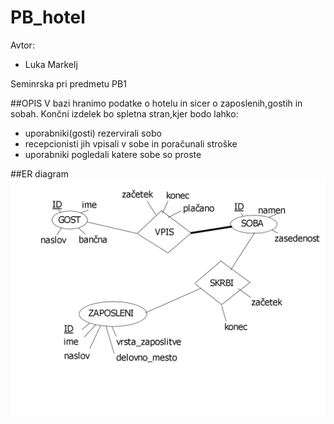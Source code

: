 # PB_hotel

Avtor:
* Luka Markelj
    
Seminrska pri predmetu PB1

##OPIS
V bazi hranimo podatke o hotelu in sicer o zaposlenih,gostih in sobah. Končni izdelek bo spletna stran,kjer bodo lahko:
* uporabniki(gosti) rezervirali sobo
* recepcionisti jih vpisali v sobe in poračunali stroške
* uporabniki pogledali katere sobe so proste

##ER diagram
![ERdiagram](ERdiagram.png)